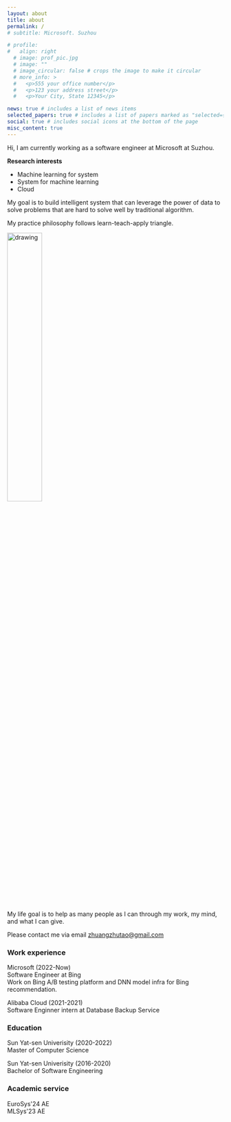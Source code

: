 ```yaml
---
layout: about
title: about
permalink: /
# subtitle: Microsoft. Suzhou

# profile:
#   align: right
  # image: prof_pic.jpg
  # image: ""
  # image_circular: false # crops the image to make it circular
  # more_info: >
  #   <p>555 your office number</p>
  #   <p>123 your address street</p>
  #   <p>Your City, State 12345</p>

news: true # includes a list of news items
selected_papers: true # includes a list of papers marked as "selected={true}"
social: true # includes social icons at the bottom of the page
misc_content: true
---
```

Hi, I am currently working as a software engineer at Microsoft at Suzhou.  

**Research interests**
- Machine learning for system
- System for machine learning
- Cloud
<!-- My research interests focus on machine learning for system, system for machine learning  -->
<!-- and cloud.   -->

My goal is to build intelligent system that can leverage the power of data to solve 
problems that are hard to solve well by traditional algorithm.

My practice philosophy follows learn-teach-apply triangle.  

<img src="https://github.com/BilyZ98/BilyZ98.github.io/assets/26542149/2d14a0f9-8dc2-4695-a778-23a9fdf79835"  alt="drawing" width="40%" height="auto">
<!-- <img src="https://github.com/BilyZ98/BilyZ98.github.io/assets/26542149/30b77d6b-5bd1-4f72-a7b8-c3f43c0b3d1f"  alt="drawing" width="40%" height="auto"> -->


My life goal is to help as many people as I can through my work, my mind, and what I can give. 

Please contact me via email <zhuangzhutao@gmail.com>



### Work experience
Microsoft (2022-Now)  
Software Engineer at Bing  
Work on Bing A/B testing platform and DNN model infra for Bing recommendation.

Alibaba Cloud (2021-2021)  
Software Enginner intern at Database Backup Service



### Education
Sun Yat-sen Univerisity  (2020-2022)   
Master of Computer Science

Sun Yat-sen Univerisity  (2016-2020)  
Bachelor of Software Engineering

<!-- ### Publications -->



### Academic service
EuroSys'24 AE  
MLSys'23 AE



<!-- Write your biography here. Tell the world about yourself. Link to your favorite [subreddit](http://reddit.com). You can put a picture in, too. The code is already in, just name your picture `prof_pic.jpg` and put it in the `img/` folder. -->

<!-- Put your address / P.O. box / other info right below your picture. You can also disable any of these elements by editing `profile` property of the YAML header of your `_pages/about.md`. Edit `_bibliography/papers.bib` and Jekyll will render your [publications page](/al-folio/publications/) automatically. -->

<!-- Link to your social media connections, too. This theme is set up to use [Font Awesome icons](https://fontawesome.com/) and [Academicons](https://jpswalsh.github.io/academicons/), like the ones below. Add your Facebook, Twitter, LinkedIn, Google Scholar, or just disable all of them. -->

